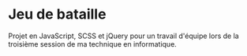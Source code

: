 # Jeu de bataille

Projet en JavaScript, SCSS et jQuery pour un travail d'équipe lors de la troisième session de ma technique en informatique.  
